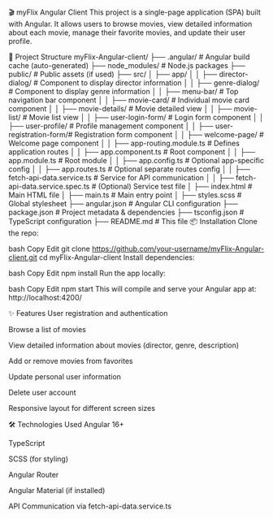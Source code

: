 🎬 myFlix Angular Client
This project is a single-page application (SPA) built with Angular. It allows users to browse movies, view detailed information about each movie, manage their favorite movies, and update their user profile.

🚀 Project Structure
myFlix-Angular-client/
├── .angular/ # Angular build cache (auto-generated)
├── node_modules/ # Node.js packages
├── public/ # Public assets (if used)
├── src/
│ ├── app/
│ │ ├── director-dialog/ # Component to display director information
│ │ ├── genre-dialog/ # Component to display genre information
│ │ ├── menu-bar/ # Top navigation bar component
│ │ ├── movie-card/ # Individual movie card component
│ │ ├── movie-details/ # Movie detailed view
│ │ ├── movie-list/ # Movie list view
│ │ ├── user-login-form/ # Login form component
│ │ ├── user-profile/ # Profile management component
│ │ ├── user-registration-form/# Registration form component
│ │ ├── welcome-page/ # Welcome page component
│ │ ├── app-routing.module.ts # Defines application routes
│ │ ├── app.component.ts # Root component
│ │ ├── app.module.ts # Root module
│ │ ├── app.config.ts # Optional app-specific config
│ │ ├── app.routes.ts # Optional separate routes config
│ │ ├── fetch-api-data.service.ts # Service for API communication
│ │ ├── fetch-api-data.service.spec.ts # (Optional) Service test file
│ ├── index.html # Main HTML file
│ ├── main.ts # Main entry point
│ ├── styles.scss # Global stylesheet
├── angular.json # Angular CLI configuration
├── package.json # Project metadata & dependencies
├── tsconfig.json # TypeScript configuration
├── README.md # This file
📦 Installation
Clone the repo:

bash
Copy
Edit
git clone https://github.com/your-username/myFlix-Angular-client.git
cd myFlix-Angular-client
Install dependencies:

bash
Copy
Edit
npm install
Run the app locally:

bash
Copy
Edit
npm start
This will compile and serve your Angular app at:
http://localhost:4200/

✨ Features
User registration and authentication

Browse a list of movies

View detailed information about movies (director, genre, description)

Add or remove movies from favorites

Update personal user information

Delete user account

Responsive layout for different screen sizes

🛠 Technologies Used
Angular 16+

TypeScript

SCSS (for styling)

Angular Router

Angular Material (if installed)

API Communication via fetch-api-data.service.ts
